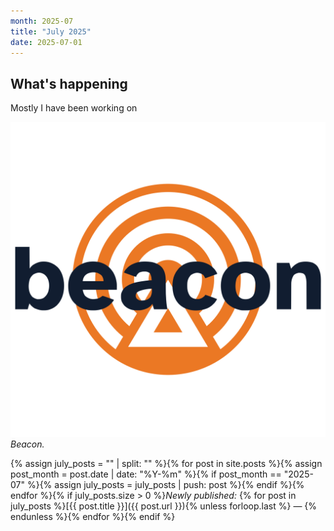 ```yaml
---
month: 2025-07
title: "July 2025"  
date: 2025-07-01
---
```


## What's happening

Mostly I have been working on

![Beacon](/public/img/beacon-logo.svg)
*Beacon.*

{% assign july_posts = "" | split: "" %}{% for post in site.posts %}{% assign post_month = post.date | date: "%Y-%m" %}{% if post_month == "2025-07" %}{% assign july_posts = july_posts | push: post %}{% endif %}{% endfor %}{% if july_posts.size > 0 %}*Newly published:* {% for post in july_posts %}[{{ post.title }}]({{ post.url }}){% unless forloop.last %} — {% endunless %}{% endfor %}{% endif %}